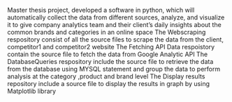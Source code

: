 Master thesis project, developed a software in python, which will automatically collect the data from different sources, analyze,
and visualize it to give company analytics team and their client’s daily insights about the common brands and categories in an
online space
The Webscraping respository consist of all the source files to scrape the data from the client, competitor1 and competitor2 website
The Fetching API Data respoistory contain the source file to fetch the data from Google Analytic API
The DatabaseQueries respository include the source file to retrieve the data from the database using MYSQL statement and group the data to perform analysis at the category ,product and brand level
The Display results repository include a source file to display the results in graph by using Matplotlib library

